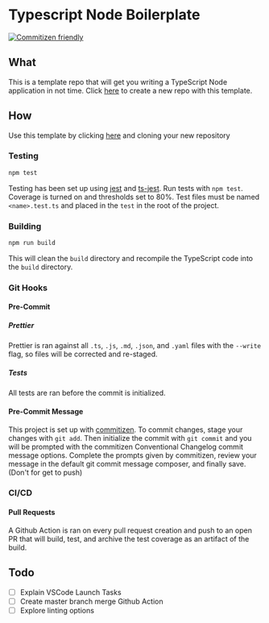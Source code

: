 # Typescript Node Boilerplate

[![Commitizen friendly](https://img.shields.io/badge/commitizen-friendly-brightgreen.svg)](http://commitizen.github.io/cz-cli/)

## What

This is a template repo that will get you writing a TypeScript Node application
in not time. Click [here](https://github.com/colevoss/typescript-node-boilerplate/generate) to create a new repo with this template.

## How

Use this template by clicking [here](https://github.com/colevoss/typescript-node-boilerplate/generate)
and cloning your new repository

### Testing

```bash
npm test
```

Testing has been set up using [jest](https://jestjs.io/) and [ts-jest](https://github.com/kulshekhar/ts-jest).
Run tests with `npm test`. Coverage is turned on and thresholds set to 80%. Test files must be named
`<name>.test.ts` and placed in the `test` in the root of the project.

### Building

```bash
npm run build
```

This will clean the `build` directory and recompile the TypeScript code into the `build` directory.

### Git Hooks

#### Pre-Commit

##### Prettier

Prettier is ran against all `.ts`, `.js`, `.md`, `.json`, and `.yaml` files with the `--write` flag, so files will be corrected and re-staged.

##### Tests

All tests are ran before the commit is initialized.

#### Pre-Commit Message

This project is set up with [commitizen](https://github.com/commitizen/cz-cli). To commit changes,
stage your changes with `git add`. Then initialize the commit with `git commit` and you will be prompted
with the commitizen Conventional Changelog commit message options. Complete the prompts given by commitizen,
review your message in the default git commit message composer, and finally save. (Don't for get to push)

### CI/CD

#### Pull Requests

A Github Action is ran on every pull request creation and push to an open PR that will build, test, and
archive the test coverage as an artifact of the build.

## Todo

- [ ] Explain VSCode Launch Tasks
- [ ] Create master branch merge Github Action
- [ ] Explore linting options
